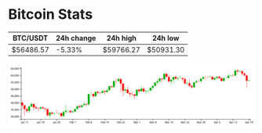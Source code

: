 # Bitcoin Stats

BTC/USDT|24h change|24h high|24h low|
|---|---|---|---|
|$56486.57|-5.33%|$59766.27|$50931.30|

<img src="./chart.svg">

